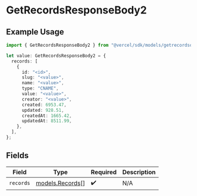 # GetRecordsResponseBody2

## Example Usage

```typescript
import { GetRecordsResponseBody2 } from "@vercel/sdk/models/getrecordsop.js";

let value: GetRecordsResponseBody2 = {
  records: [
    {
      id: "<id>",
      slug: "<value>",
      name: "<value>",
      type: "CNAME",
      value: "<value>",
      creator: "<value>",
      created: 6953.47,
      updated: 928.51,
      createdAt: 1665.42,
      updatedAt: 8511.99,
    },
  ],
};
```

## Fields

| Field                                    | Type                                     | Required                                 | Description                              |
| ---------------------------------------- | ---------------------------------------- | ---------------------------------------- | ---------------------------------------- |
| `records`                                | [models.Records](../models/records.md)[] | :heavy_check_mark:                       | N/A                                      |